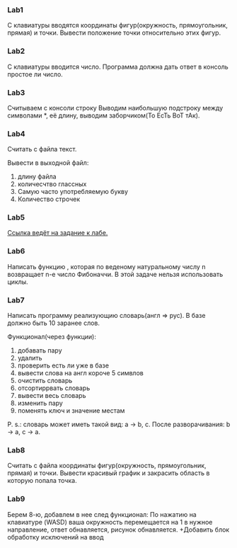 ### Lab1

С клавиатуры вводятся координаты фигур(окружность, прямоугольник, прямая) и
точки. Вывести положение точки относительно этих фигур.


### Lab2

С клавиатуры вводится число. Программа должна дать ответ в консоль простое ли
число.


### Lab3

Считываем с консоли строку
Выводим наибольшую подстроку между символами *, её длину, выводим
заборчиком(То ЕсТь ВоТ тАк).


### Lab4

Считать с файла текст.

Вывести в выходной файл:
  1) длину файла
  2) количесчтво глассных
  3) Самую часто употребляемую букву
  4) Количество строчек


### Lab5

[Ссылка ведёт на задание к лабе.](http://codeforces.com/contest/1650/problem/A)


### Lab6

Написать функцию , которая по веденому натуральному числу n возвращает n-e число Фибоначчи. 
В этой задаче нельзя использовать циклы.


### Lab7

Написать программу реализующию словарь(англ => рус). В базе должно быть 10
заранее слов.

Функционал(через функции):
  1) добавать пару
  2) удалить
  3) проверить есть ли уже в базе
  4) вывести слова на англ короче 5 симвлов
  5) очистить словарь
  6) отсортиррвать словарь
  7) вывести весь словарь
  8) изменить пару
  9) поменять ключ и значение местам

P. s.: словарь может иметь такой вид: a -> b, c. После разворачивания:
b -> a, c -> a.


### Lab8

Считать с файла координаты фигур(окружность, прямоугольник, прямая) и точки.
Вывести красивый график и закрасить область в которую попала точка.


### Lab9

Берем 8-ю, добавлем в нее след функционал:
  По нажатию на клавиатуре (WASD) ваша окружность перемещается на 1 в нужное направление, ответ обнавляется, рисунок обнавляется.
+Добавить блок обработку исключений на ввод
